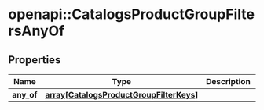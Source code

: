 # openapi::CatalogsProductGroupFiltersAnyOf


## Properties
Name | Type | Description | Notes
------------ | ------------- | ------------- | -------------
**any_of** | [**array[CatalogsProductGroupFilterKeys]**](CatalogsProductGroupFilterKeys.md) |  | [optional] 


